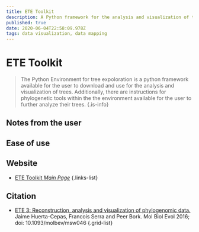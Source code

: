 ```yaml
---
title: ETE Toolkit
description: A Python framework for the analysis and visualization of trees.
published: true
date: 2020-06-04T22:58:09.978Z
tags: data visualization, data mapping
---
```


# ETE Toolkit

> The Python Environment for tree expoloration is a python framework available for the user to download and use for the analysis and visualization of trees. Additionally, there are instructions for phylogenetic tools within the the environment available for the user to further analyze their trees.
{.is-info}

## Notes from the user


## Ease of use

## Website

- [ETE Toolkit *Main Page*](http://etetoolkit.org/)
{.links-list}

## Citation

- [ETE 3: Reconstruction, analysis and visualization of phylogenomic data.](https://academic.oup.com/mbe/article/33/6/1635/2579822) Jaime Huerta-Cepas, Francois Serra and Peer Bork. Mol Biol Evol 2016; doi: 10.1093/molbev/msw046
{.grid-list}